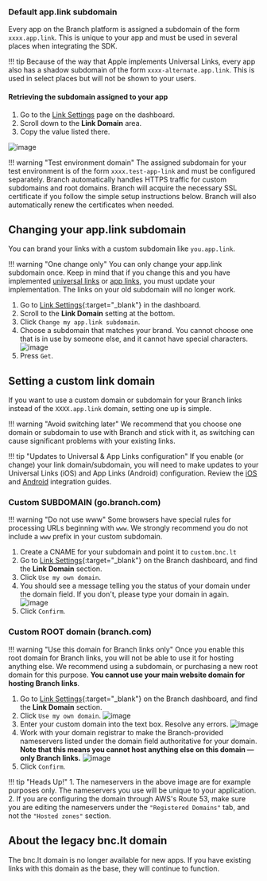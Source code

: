 ### Default app.link subdomain

Every app on the Branch platform is assigned a subdomain of the form `xxxx.app.link`. This is unique to your app and must be used in several places when integrating the SDK.

!!! tip
	Because of the way that Apple implements Universal Links, every app also has a shadow subdomain of the form `xxxx-alternate.app.link`. This is used in select places but will not be shown to your users.

#### Retrieving the subdomain assigned to your app

1. Go to the [Link Settings](https://dashboard.branch.io/#/settings/link) page on the dashboard.
1. Scroll down to the **Link Domain** area.
1. Copy the value listed there.

![image](/img/pages/links/subdomain-setting.png)

!!! warning "Test environment domain"
	The assigned subdomain for your test environment is of the form `xxxx.test-app-link` and must be configured separately. Branch automatically handles HTTPS traffic for custom subdomains and root domains. Branch will acquire the necessary SSL certificate if you follow the simple setup instructions below. Branch will also automatically renew the certificates when needed.

## Changing your app.link subdomain

You can brand your links with a custom subdomain like `you.app.link`. 

!!! warning "One change only"
	You can only change your app.link subdomain once. Keep in mind that if you change this and you have implemented [universal links](/pages/apps/ios/#configure-associated-domains) or [app links](/pages/apps/android/#configure-app), you must update your implementation. The links on your old subdomain will no longer work.

1. Go to [Link Settings](https://dashboard.branch.io/settings/link){:target="_blank"} in the dashboard.
1. Scroll to the **Link Domain** setting at the bottom.
1. Click `Change my app.link subdomain`.
1. Choose a subdomain that matches your brand. You cannot choose one that is in use by someone else, and it cannot have special characters. ![image](/img/pages/links/get-subdomain.png)
1. Press `Get`.

## Setting a custom link domain

If you want to use a custom domain or subdomain for your Branch links instead of the `XXXX.app.link` domain, setting one up is simple.

!!! warning "Avoid switching later"
	We recommend that you choose one domain or subdomain to use with Branch and stick with it, as switching can cause significant problems with your existing links.

!!! tip "Updates to Universal & App Links configuration"
	If you enable (or change) your link domain/subdomain, you will need to make updates to your Universal Links (iOS) and App Links (Android) configuration. Review the [iOS](/pages/apps/ios/) and [Android](/pages/apps/android/) integration guides.

### Custom SUBDOMAIN (go.branch.com)

!!! warning "Do not use www"
	Some browsers have special rules for processing URLs beginning with `www`. We strongly recommend you do not include a `www` prefix in your custom subdomain.

1. Create a CNAME for your subdomain and point it to `custom.bnc.lt`
1. Go to [Link Settings](https://dashboard.branch.io/#/settings/link){:target="_blank"} on the Branch dashboard, and find the **Link Domain** section.
1. Click `Use my own domain`.
1. You should see a message telling you the status of your domain under the domain field. If you don't, please type your domain in again. ![image](/img/pages/links/sub-custom-domain.png)
1. Click `Confirm`.

### Custom ROOT domain (branch.com)

!!! warning "Use this domain for Branch links only"
	Once you enable this root domain for Branch links, you will not be able to use it for hosting anything else. We recommend using a subdomain, or purchasing a new root domain for this purpose. **You cannot use your main website domain for hosting Branch links**.

1. Go to [Link Settings](https://dashboard.branch.io/#/settings/link){:target="_blank"} on the Branch dashboard, and find the **Link Domain** section.
1. Click `Use my own domain`. ![image](/img/pages/links/subdomain-setting.png)
1. Enter your custom domain into the text box. Resolve any errors. ![image](/img/pages/links/domain-error.png)
1. Work with your domain registrar to make the Branch-provided nameservers listed under the domain field authoritative for your domain. **Note that this means you cannot host anything else on this domain — only Branch links.** ![image](/img/pages/links/custom-domain-nameservers.png)
1. Click `Confirm`.

!!! tip "Heads Up!"
	1. The nameservers in the above image are for example purposes only. The nameservers you use will be unique to your application.
	2. If you are configuring the domain through AWS's Route 53, make sure you are editing the nameservers under the `"Registered Domains"` tab, and not the `"Hosted zones"` section.

## About the legacy bnc.lt domain

The bnc.lt domain is no longer available for new apps. If you have existing links with this domain as the base, they will continue to function.